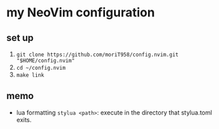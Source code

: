 # my NeoVim configuration

## set up

1. `git clone https://github.com/moriT958/config.nvim.git "$HOME/config.nvim"`
2. `cd ~/config.nvim`
3. `make link`

## memo

- lua formatting
`stylua <path>`: execute in the directory that stylua.toml exits.
